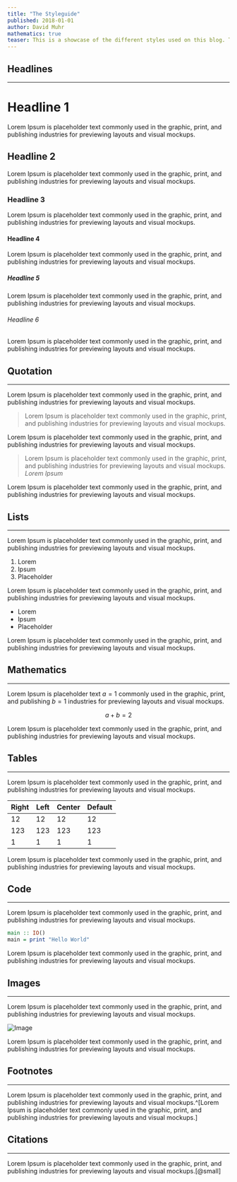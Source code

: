 ```yaml
---
title: "The Styleguide"
published: 2018-01-01
author: David Muhr
mathematics: true
teaser: This is a showcase of the different styles used on this blog. This blog is powered by Hakyll, the Haskell static site generator. The focus lies on readability and simplicity.
---
```


## Headlines

---

# Headline 1

Lorem Ipsum is placeholder text commonly used in the graphic, print, and publishing industries for previewing layouts and visual mockups.

## Headline 2

Lorem Ipsum is placeholder text commonly used in the graphic, print, and publishing industries for previewing layouts and visual mockups.

### Headline 3

Lorem Ipsum is placeholder text commonly used in the graphic, print, and publishing industries for previewing layouts and visual mockups.

#### Headline 4

Lorem Ipsum is placeholder text commonly used in the graphic, print, and publishing industries for previewing layouts and visual mockups.

##### Headline 5

Lorem Ipsum is placeholder text commonly used in the graphic, print, and publishing industries for previewing layouts and visual mockups.

###### Headline 6

Lorem Ipsum is placeholder text commonly used in the graphic, print, and publishing industries for previewing layouts and visual mockups.

## Quotation

---

Lorem Ipsum is placeholder text commonly used in the graphic, print, and publishing industries for previewing layouts and visual mockups.

> Lorem Ipsum is placeholder text commonly used in the graphic, print, and publishing industries for previewing layouts and visual mockups.

Lorem Ipsum is placeholder text commonly used in the graphic, print, and publishing industries for previewing layouts and visual mockups.

> Lorem Ipsum is placeholder text commonly used in the graphic, print, and publishing industries for previewing layouts and visual mockups. <cite>Lorem Ipsum</cite>

Lorem Ipsum is placeholder text commonly used in the graphic, print, and publishing industries for previewing layouts and visual mockups.

## Lists

---

Lorem Ipsum is placeholder text commonly used in the graphic, print, and publishing industries for previewing layouts and visual mockups.

1. Lorem
2. Ipsum
3. Placeholder

Lorem Ipsum is placeholder text commonly used in the graphic, print, and publishing industries for previewing layouts and visual mockups.

* Lorem
* Ipsum
* Placeholder

Lorem Ipsum is placeholder text commonly used in the graphic, print, and publishing industries for previewing layouts and visual mockups.

## Mathematics

---

Lorem Ipsum is placeholder text $a = 1$ commonly used in the graphic, print, and publishing $b = 1$ industries for previewing layouts and visual mockups. 

$$a + b = 2$$

Lorem Ipsum is placeholder text commonly used in the graphic, print, and publishing industries for previewing layouts and visual mockups.

## Tables

---

Lorem Ipsum is placeholder text commonly used in the graphic, print, and publishing industries for previewing layouts and visual mockups.

| Right   | Left   | Center     | Default |
| ------- | ------ | ---------- | ------- |
| 12      | 12     | 12         | 12      |
| 123     | 123    | 123        | 123     |
| 1       | 1      | 1          | 1       |

Lorem Ipsum is placeholder text commonly used in the graphic, print, and publishing industries for previewing layouts and visual mockups.

## Code

---

Lorem Ipsum is placeholder text commonly used in the graphic, print, and publishing industries for previewing layouts and visual mockups.

``` haskell
main :: IO()
main = print "Hello World"
```

Lorem Ipsum is placeholder text commonly used in the graphic, print, and publishing industries for previewing layouts and visual mockups.

## Images

---

Lorem Ipsum is placeholder text commonly used in the graphic, print, and publishing industries for previewing layouts and visual mockups.

![Image](/assets/images/galaxy.jpg)

Lorem Ipsum is placeholder text commonly used in the graphic, print, and publishing industries for previewing layouts and visual mockups.

## Footnotes

---

Lorem Ipsum is placeholder text commonly used in the graphic, print, and publishing industries for previewing layouts and visual mockups.^[Lorem Ipsum is placeholder text commonly used in the graphic, print, and publishing industries for previewing layouts and visual mockups.]

## Citations

---

Lorem Ipsum is placeholder text commonly used in the graphic, print, and publishing industries for previewing layouts and visual mockups.[@small]
